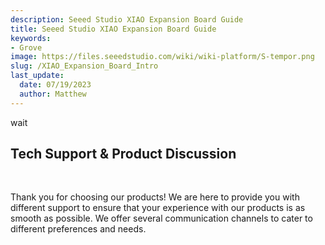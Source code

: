 ```yaml
---
description: Seeed Studio XIAO Expansion Board Guide
title: Seeed Studio XIAO Expansion Board Guide
keywords:
- Grove
image: https://files.seeedstudio.com/wiki/wiki-platform/S-tempor.png
slug: /XIAO_Expansion_Board_Intro
last_update:
  date: 07/19/2023
  author: Matthew
---
```


wait

## Tech Support & Product Discussion

 <br />

Thank you for choosing our products! We are here to provide you with different support to ensure that your experience with our products is as smooth as possible. We offer several communication channels to cater to different preferences and needs.

<div class="button_tech_support_container">
<a href="https://forum.seeedstudio.com/" class="button_forum"></a> 
<a href="https://www.seeedstudio.com/contacts" class="button_email"></a>
</div>

<div class="button_tech_support_container">
<a href="https://discord.gg/eWkprNDMU7" class="button_discord"></a> 
<a href="https://github.com/Seeed-Studio/wiki-documents/discussions/69" class="button_discussion"></a>
</div>
